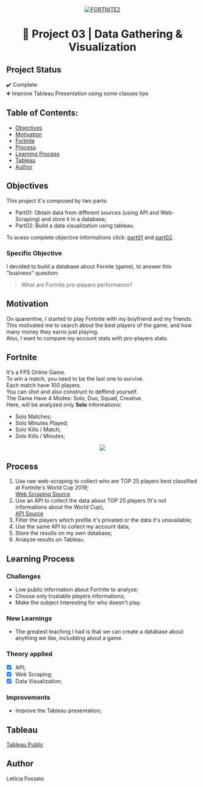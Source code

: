<p align="center"><a href="https://imgbb.com/"><img src="https://i.ibb.co/841cFQX/FORTNITE2.jpg" alt="FORTNITE2" border="0"></a><br /><a target='_blank' href='https://imgbb.com/'></a></p>
<h1 align="center">🔎 Project 03  | Data Gathering & Visualization</h>

## Project Status
:heavy_check_mark: Complete <br>
➕ Improve Tableau Presentation using some classes tips

## Table of Contents:

- [Objectives](#objectives)
- [Motivation](#motivation)
- [Fortnite](#Fortnite)
- [Process](#process)
- [Learning Process](#Learning-Process)
- [Tableau](#Tableau)
- [Author](#Author)

## Objectives
This project it's composed by two parts:<br>
- Part01: Obtain data from different sources (using API and Web-Scraping) and store it in a database;<br>
- Part02: Build a data visualization using tableau.<br>

To acess complete objective informations click: <a href="https://drive.google.com/file/d/1UsuG9z6tOWtnzZscf_9pOahTNOaLV8bi/view?usp=sharing">part01</a> and <a href="https://drive.google.com/file/d/1fCvSx39gTZ-3P04H0vqlmAsia2tMqt_6/view?usp=sharing">part02</a>.

### Specific Objective
I decided to build a database about Fornite (game), to answer this "business" question:
> What are Fortnite pro-players performance? 

## Motivation
On quarentine, I started to play Fortnite with my boyfriend and my friends.<br>
This motivated me to search about the best players of the game, and how many money they earns just playing.<br>
Also, I want to compare my account stats with pro-players stats.<br>

## Fortnite
It's a FPS Online Game.<br> 
To win a match, you need to be the last one to survive.<br>
Each match have 100 players. <br>
You can shot and also construct to deffend yourself.<br>
The Game Have 4 Modes: Solo, Duo, Squad, Creative.<br> 
Here, will be analyzed only **Solo** informations:<br> 
- Solo Matches; <br> 
- Solo Minutes Played; <br> 
- Solo Kills / Match; <br> 
- Solo Kills / Minutes; <br> 

<p align="center">
  <img src="https://i.imgur.com/AUbj4rS.jpg">
</p>

## Process
1. Use raw web-scraping to collect who are TOP 25 players best classified at Fortnite's World Cup 2019;<br>
  <a href="https://en.wikipedia.org/wiki/Fortnite_World_Cup">Web Scraping Source<br></a>
2. Use an API to collect the data about TOP 25 players (It's not informations about the World Cup);<br>
<a href="https://dash.fortnite-api.com/">API Source <br></a>
3. Filter the players which profile it's privated or the data it's unavailable;<br>
4. Use the same API to collect my account data;<br>
5. Store the results on my own database;<br>
6. Analyze results on Tableau.<br>

## Learning Process
### Challenges
- Low public information about Fortnite to analyze;
- Choose only trustable players informations;
- Make the subject interesting for who doesn't play.

### New Learnings
- The greatest teaching I had is that we can create a database about anything we like, includding about a game.

### Theory applied
- [x] API;<br>
- [x] Web Scraping;<br>
- [x] Data Visualization;<br>

### Improvements
- Improve the Tableau presentation;

## Tableau
<a href="https://public.tableau.com/profile/leticia.fossato#!/vizhome/Proj-Fortnite/Histria1?publish=yes">Tableau Public</a>

## Author
Letícia Fossato
